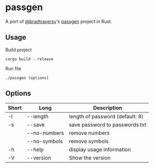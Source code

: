 # passgen

A port of [@bradtraversy](https://github.com/bradtraversy)'s [passgen](https://github.com/bradtraversy/passgen) project in Rust.

## Usage

Build project

```
cargo build --release
```

Run file

```
./passgen (options)
```

## Options

| Short | Long              | Description                     |
| ----- | ----------------- | ------------------------------- |
| -l    | --length <number> | length of password (default: 8) |
| -s    | --save            | save password to passwords.txt  |
|       | --no-numbers      | remove numbers                  |
|       | --no-symbols      | remove symbols                  |
| -h    | --help            | display usage information       |
| -V    | --version         | Show the version                |
